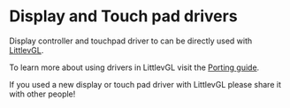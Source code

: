 # Display and Touch pad drivers

Display controller and touchpad driver to can be directly used with [LittlevGL](http://gl.littlev.hu).

To learn more about using drivers in LittlevGL visit the [Porting guide](http://gl.littlev.hu/porting).

If you used a new display or touch pad driver with LittlevGL please share it with other people!
